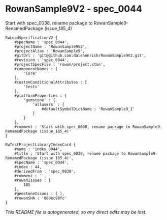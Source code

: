 # RowanSample9V2 - spec_0044
Start with spec_0038, rename package to RowanSample9-RenamedPackage (issue_185_4)
```
RwLoadSpecificationV2 {
	#specName : 'spec_0044',
	#projectName : 'RowanSample9V2',
	#projectAlias : 'RowanSample9',
	#gitUrl : 'git@github.com:dalehenrich/RowanSample9V2.git',
	#revision : 'spec_0044',
	#projectSpecFile : 'rowan/project.ston',
	#componentNames : [
		'Core'
	],
	#customConditionalAttributes : [
		'tests'
	],
	#platformProperties : {
		'gemstone' : {
			'allusers' : {
				#defaultSymbolDictName : 'RowanSample9_1'
			}
		}
	},
	#comment : 'Start with spec_0038, rename package to RowanSample9-RenamedPackage (issue_185_4)'
}

RwTestProjectLibraryIndexCard {
	#name : 'index_0044',
	#title : 'Start with spec_0038, rename package to RowanSample9-RenamedPackage (issue_185_4)',
	#specName : 'spec_0044',
	#index : 44,
	#derivedFrom : 'spec_0038',
	#comment : '',
	#rowanIssues : [
		185
	],
	#gemstoneIssues : [ ],
	#rowanSHA : '060ec98fc'
}
```

*This README file is autogenerated, so any direct edits may be lost.*
